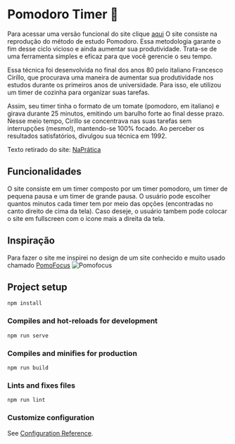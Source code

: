 # Pomodoro Timer 🍅
Para acessar uma versão funcional do site clique [aqui](https://renatagarib.github.io/PomodoroTimer/)
O site consiste na reprodução do método de estudo Pomodoro. Essa metodologia garante o fim desse ciclo vicioso e ainda aumentar sua produtividade. Trata-se de uma ferramenta simples e eficaz para que você gerencie o seu tempo.

Essa técnica foi desenvolvida no final dos anos 80 pelo italiano Francesco Cirillo, que procurava uma maneira de aumentar sua produtividade nos estudos durante os primeiros anos de universidade. Para isso, ele utilizou um timer de cozinha para organizar suas tarefas.

Assim, seu timer tinha o formato de um tomate (pomodoro, em italiano) e girava durante 25 minutos, emitindo um barulho forte ao final desse prazo. Nesse meio tempo, Cirillo se concentrava nas suas tarefas sem interrupções (mesmo!), mantendo-se 100% focado. Ao perceber os resultados satisfatórios, divulgou sua técnica em 1992.

Texto retirado do site: [NaPrática](https://www.napratica.org.br/pomodoro/)

## Funcionalidades
O site consiste em um timer composto por um timer pomodoro, um timer de pequena pausa e um timer de grande pausa.
O usuário pode escolher quantos minutos cada timer tem por meio das opções (encontradas no canto direito de cima da tela).
Caso deseje, o usuário tambem pode colocar o site em fullscreen com o icone mais a direita da tela.

## Inspiração
Para fazer o site me inspirei no design de um site conhecido e muito usado chamado [PomoFocus](https://pomofocus.io/app)
![Pomofocus](https://drive.google.com/u/0/uc?id=1rRIyHIEQ3s7tkYvZI7_CuQ6YzuKKioEm&export=download)

## Project setup
```
npm install
```

### Compiles and hot-reloads for development
```
npm run serve
```

### Compiles and minifies for production
```
npm run build
```

### Lints and fixes files
```
npm run lint
```

### Customize configuration
See [Configuration Reference](https://cli.vuejs.org/config/).


